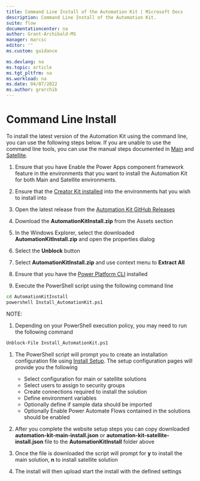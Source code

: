 ```yaml
---
title: Command Line Install of the Automation Kit | Microsoft Docs
description: Command Line Install of the Automation Kit.
suite: flow
documentationcenter: na
author: Grant-Archibald-MS
manager: marcsc
editor: ''
ms.custom: guidance

ms.devlang: na
ms.topic: article
ms.tgt_pltfrm: na
ms.workload: na
ms.date: 04/07/2022
ms.author: grarchib
---
```


# Command Line Install

To install the latest version of the Automation Kit using the command line, you can use the following steps below. If you are unable to use the command line tools, you can use the manual steps documented in [Main](./main.md) and [Satellite](./satellite.md).

1. Ensure that you have <a ref='/power-apps/developer/component-framework/component-framework-for-canvas-apps#enable-the-power-apps-component-framework-feature' target="_blank">Enable the Power Apps component framework feature</a> in the environments that you want to install the Automation Kit for both Main and Satellite environments.

1. Ensure that the <a href="https://appsource.microsoft.com/product/dynamics-365/microsoftpowercatarch.creatorkit1?tab=Reviews" target="_blank">Creator Kit installed</a> into the environments hat you wish to install into

1. Open the latest release from the <a href="https://github.com/microsoft/powercat-automation-kit/releases" target="_blank">Automation Kit GitHub Releases</a>

1. Download the **AutomationKitInstall.zip** from the Assets section

1. In the Windows Explorer, select the downloaded **AutomationKitInstall.zip** and open the properties dialog

1. Select the **Unblock** button

1. Select **AutomationKitInstall.zip** and use context menu to **Extract All**

1. Ensure that you have the <a href="/power-platform/developer/cli/introduction" target="_blank">Power Platform CLI</a> installed

1. Execute the PowerShell script using the following command line

```cmd
cd AutomationKitInstall
powershell Install_AutomationKit.ps1
```

NOTE:

1. Depending on your PowerShell execution policy, you may need to run the following command

```cmd
Unblock-File Install_AutomationKit.ps1
```

1. The PowerShell script will prompt you to create an installation configuration file using [Install Setup](/get-started/setup). The setup configuration pages will provide you the following

    - Select configuration for main or satellite solutions
    - Select users to assign to security groups
    - Create connections required to install the solution
    - Define environment variables
    - Optionally define if sample data should be imported
    - Optionally Enable Power Automate Flows contained in the solutions should be enabled

1. After you complete the website setup steps you can copy downloaded **automation-kit-main-install.json** or **automation-kit-satellite-install.json** file to the **AutomationKitInstall** folder above

1. Once the file is downloaded the script will prompt for **y** to install the main solution, **n** to install satellite solution

1. The install will then upload start the install with the defined settings
